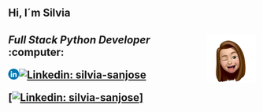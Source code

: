 <h2> Hi, I´m Silvia<h2>
<img src="icons/silvi.webp" align='right' width="100px"/>
<p><em>Full Stack Python Developer</em>  :computer:</p>

<a href="https://www.linkedin.com/in/silvia-sanjose" target="blank"><img align="left" src="icons/Linkedin.png" alt="SilviaSanjose Linkedin" width="22px" /></a>
[![Linkedin: silvia-sanjose](https://img.shields.io/badge/-silviasanjose-blue?style=flat-square&logo=Linkedin&logoColor=white&link=https://www.linkedin.com/in/silvia-sanjose/)](https://www.linkedin.com/in/silvia-sanjose)

<a href="https://www.linkedin.com/in/silvia-sanjose" target="blank">[![Linkedin: silvia-sanjose](https://img.shields.io/badge/-silviasanjose-blue?style=flat-square&logo=Linkedin&logoColor=white)] </a>

<!--

Here are some ideas to get you started:

- 🔭 I’m currently working on ...
- 🌱 I’m currently learning ...
- 👯 I’m looking to collaborate on ...
- 🤔 I’m looking for help with ...
- 💬 Ask me about ...
- 📫 How to reach me: ...
- 😄 Pronouns: ...
- ⚡ Fun fact: ...

[![Twitter: ThaiiBraga](https://img.shields.io/twitter/follow/ThaiiBraga?style=social)](https://twitter.com/ThaiiBraga)
```javascript
const thai = {
  pronouns: "she" | "her",
  code: [Javascript, Typescript, HTML, CSS, Ruby, Python, Java],
  tools: [React, Redux, Node, Storybook, Styled-Components, Jest, Docker],

 challenge: "I am doing the #100DaysOfCode challenge focused on react and typescript"
}
```
-->


